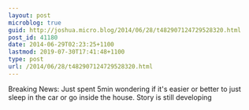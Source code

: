 ```yaml
---
layout: post
microblog: true
guid: http://joshua.micro.blog/2014/06/28/t482907124729528320.html
post_id: 41180
date: 2014-06-29T02:23:25+1100
lastmod: 2019-07-30T17:41:48+1100
type: post
url: /2014/06/28/t482907124729528320.html
---
```

Breaking News: Just spent 5min wondering if it's easier or better to just sleep in the car or go inside the house. Story is still developing
